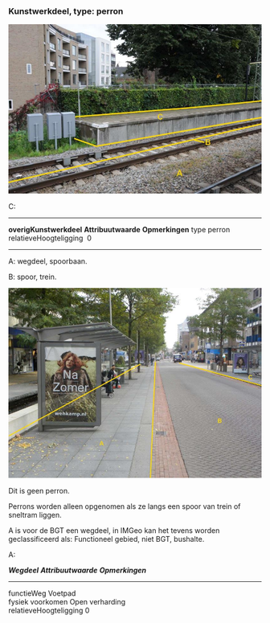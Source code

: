 <div>

### Kunstwerkdeel, type: perron

![](media/image83.jpg)

C:

  ------------------------- --------------------- -----------------
  **overigKunstwerkdeel**   **Attribuutwaarde**   **Opmerkingen**
  type                      perron                 
  relatieveHoogteligging     0                     
  ------------------------- --------------------- -----------------

A: wegdeel, spoorbaan.

B: spoor, trein.

![DSCN2122](media/image84.jpg)

Dit is geen perron.

Perrons worden alleen opgenomen als ze langs een spoor van trein of
sneltram liggen.

A is voor de BGT een wegdeel, in IMGeo kan het tevens worden
geclassificeerd als: Functioneel gebied, niet BGT, bushalte.

A:

  ***Wegdeel***            ***Attribuutwaarde***   ***Opmerkingen***
  ------------------------ ----------------------- -------------------
  functieWeg               Voetpad                 
  fysiek voorkomen         Open verharding         
  relatieveHoogteligging   0                       

</div>
